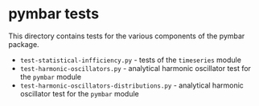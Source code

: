 pymbar tests
============

This directory contains tests for the various components of the pymbar package.

* `test-statistical-infficiency.py` - tests of the `timeseries` module
* `test-harmonic-oscillators.py` - analytical harmonic oscillator test for the `pymbar` module
* `test-harmonic-oscillators-distributions.py` - analytical harmonic oscillator test for the `pymbar` module

